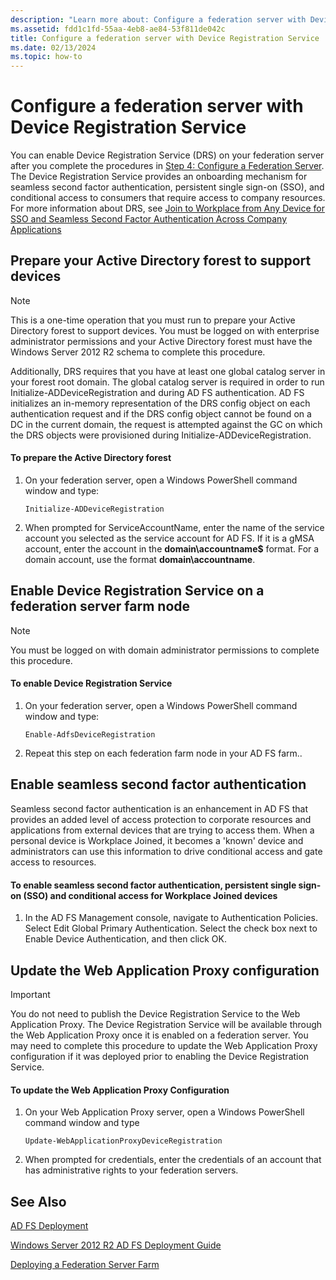 ```yaml
---
description: "Learn more about: Configure a federation server with Device Registration Service"
ms.assetid: fdd1c1fd-55aa-4eb8-ae84-53f811de042c
title: Configure a federation server with Device Registration Service
ms.date: 02/13/2024
ms.topic: how-to
---
```


# Configure a federation server with Device Registration Service

You can enable Device Registration Service \(DRS\) on your federation server after you complete the procedures in [Step 4: Configure a Federation Server](/previous-versions/orphan-topics/ws.11/dn303424(v=ws.11)). The Device Registration Service provides an onboarding mechanism for seamless second factor authentication, persistent single sign\-on \(SSO\), and conditional access to consumers that require access to company resources. For more information about DRS, see [Join to Workplace from Any Device for SSO and Seamless Second Factor Authentication Across Company Applications](../../ad-fs/operations/Join-to-Workplace-from-Any-Device-for-SSO-and-Seamless-Second-Factor-Authentication-Across-Company-Applications.md)

## Prepare your Active Directory forest to support devices

> [!NOTE]
> This is a one\-time operation that you must run to prepare your Active Directory forest to support devices. You must be logged on with enterprise administrator permissions and your Active Directory forest must have the Windows Server 2012 R2 schema to complete this procedure.
>
> Additionally, DRS requires that you have at least one global catalog server in your forest root domain. The global catalog server is required in order to run Initialize\-ADDeviceRegistration and during AD FS authentication. AD FS initializes an in\-memory representation of the DRS config object on each authentication request and if the DRS config object cannot be found on a DC in the current domain, the request is attempted against the GC on which the DRS objects were provisioned during Initialize\-ADDeviceRegistration.

#### To prepare the Active Directory forest

1.  On your federation server, open a Windows PowerShell command window and type:

    ```
    Initialize-ADDeviceRegistration
    ```

2.  When prompted for ServiceAccountName, enter the name of the service account you selected as the service account for AD FS.  If it is a gMSA account, enter the account in the **domain\\accountname$** format. For a domain account, use the format **domain\\accountname**.

## Enable Device Registration Service on a federation server farm node

> [!NOTE]
> You must be logged on with domain administrator permissions to complete this procedure.

#### To enable Device Registration Service

1.  On your federation server, open a Windows PowerShell command window and type:

    ```
    Enable-AdfsDeviceRegistration
    ```

2.  Repeat this step on each federation farm node in your AD FS farm..

## Enable seamless second factor authentication
Seamless second factor authentication is an enhancement in AD FS that provides an added level of access protection to corporate resources and applications from external devices that are trying to access them. When a personal device is Workplace Joined, it becomes a 'known' device and administrators can use this information to drive conditional access and gate access to resources.

#### To enable seamless second factor authentication, persistent single sign\-on \(SSO\) and conditional access for Workplace Joined devices

1.  In the AD FS Management console, navigate to Authentication Policies. Select Edit Global Primary Authentication. Select the check box next to Enable Device Authentication, and then click OK.

## Update the Web Application Proxy configuration

> [!IMPORTANT]
> You do not need to publish the Device Registration Service to the Web Application Proxy.  The Device Registration Service will be available through the Web Application Proxy once it is enabled on a federation server.  You may need to complete this procedure to update the Web Application Proxy configuration if it was deployed prior to enabling the Device Registration Service.

#### To update the Web Application Proxy Configuration

1.  On your Web Application Proxy server, open a Windows PowerShell command window and type

    ```
    Update-WebApplicationProxyDeviceRegistration
    ```

2.  When prompted for credentials, enter the credentials of an account that has administrative rights to your federation servers.

## See Also

[AD FS Deployment](../../ad-fs/AD-FS-Deployment.md)

[Windows Server 2012 R2 AD FS Deployment Guide](../../ad-fs/deployment/Windows-Server-2012-R2-AD-FS-Deployment-Guide.md)

[Deploying a Federation Server Farm](../../ad-fs/deployment/Deploying-a-Federation-Server-Farm.md)

